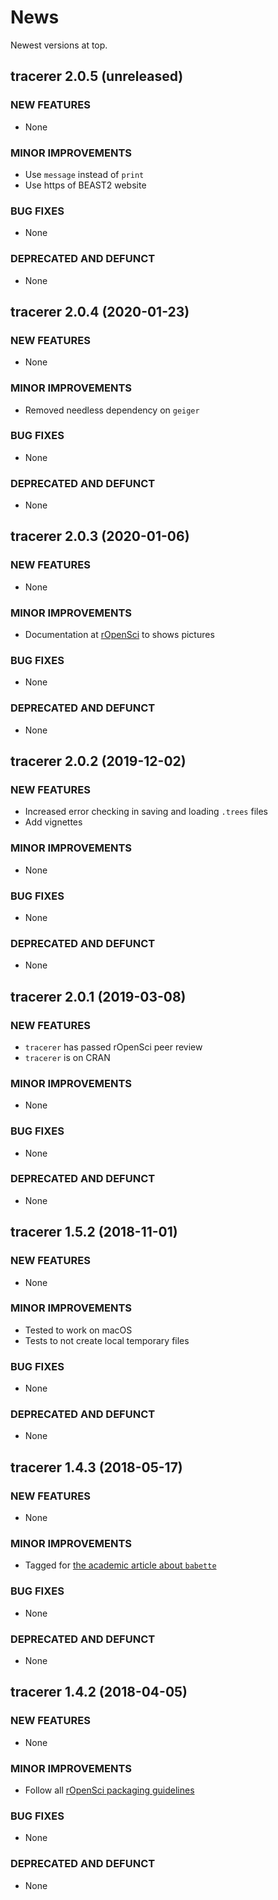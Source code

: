 # News

Newest versions at top.

## tracerer 2.0.5 (unreleased)

### NEW FEATURES

  * None

### MINOR IMPROVEMENTS

  * Use `message` instead of `print`
  * Use https of BEAST2 website

### BUG FIXES

  * None

### DEPRECATED AND DEFUNCT

  * None

## tracerer 2.0.4 (2020-01-23)

### NEW FEATURES

  * None

### MINOR IMPROVEMENTS

  * Removed needless dependency on `geiger`

### BUG FIXES

  * None

### DEPRECATED AND DEFUNCT

  * None

## tracerer 2.0.3 (2020-01-06)

### NEW FEATURES

  * None

### MINOR IMPROVEMENTS

  * Documentation at [rOpenSci](https://docs.ropensci.org/tracerer) to
    shows pictures

### BUG FIXES

  * None

### DEPRECATED AND DEFUNCT

  * None

## tracerer 2.0.2 (2019-12-02)

### NEW FEATURES

  * Increased error checking in saving and loading `.trees` files
  * Add vignettes

### MINOR IMPROVEMENTS

  * None

### BUG FIXES

  * None

### DEPRECATED AND DEFUNCT

  * None

## tracerer 2.0.1 (2019-03-08)

### NEW FEATURES

  * `tracerer` has passed rOpenSci peer review
  * `tracerer` is on CRAN

### MINOR IMPROVEMENTS

  * None

### BUG FIXES

  * None

### DEPRECATED AND DEFUNCT

  * None

## tracerer 1.5.2 (2018-11-01)

### NEW FEATURES

  * None

### MINOR IMPROVEMENTS

  * Tested to work on macOS
  * Tests to not create local temporary files

### BUG FIXES

  * None

### DEPRECATED AND DEFUNCT

  * None

## tracerer 1.4.3 (2018-05-17)

### NEW FEATURES

  * None

### MINOR IMPROVEMENTS

  * Tagged for [the academic article about `babette`](https://github.com/ropensci/babette_article)

### BUG FIXES

  * None

### DEPRECATED AND DEFUNCT

  * None

## tracerer 1.4.2 (2018-04-05)

### NEW FEATURES

  * None

### MINOR IMPROVEMENTS

  * Follow all [rOpenSci packaging guidelines](https://github.com/ropensci/onboarding/blob/master/packaging_guide.md)

### BUG FIXES

  * None

### DEPRECATED AND DEFUNCT

  * None
